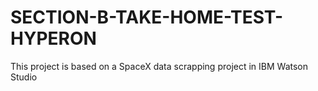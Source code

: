 # SECTION-B-TAKE-HOME-TEST-HYPERON
This project is based on a SpaceX data scrapping project in IBM Watson Studio
